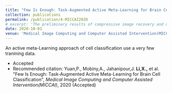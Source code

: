 ```yaml
---
title: "Few Is Enough: Task-Augmented Active Meta-Learning for Brain Cell Classification"
collection: publications
permalink: /publication/4-MICCAI2020
# excerpt: 'The preliminary results of compressive image recovery and non-uniform sampling recommendation'
date: 2020-10-01
venue: 'Medical Image Computing and Computer Assisted Intervention(MICCAI)'
---
```

An active meta-Learning approach of cell classification use a very few tranining data.

* Accepted
* Recommended citation: 
Yuan,P., Mobiny,A., Jahanipour,J. **Li,X.,** et al. "Few Is Enough: Task-Augmented Active Meta-Learning for Brain Cell Classification", *Medical Image Computing and Computer Assisted Intervention(MICCAI)*, 2020 (Accepted)